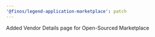 ```yaml
---
'@finos/legend-application-marketplace': patch
---
```


Added Vendor Details page for Open-Sourced Marketplace
